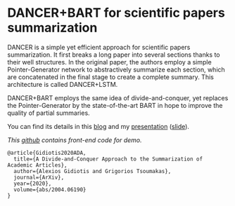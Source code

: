 # DANCER+BART for scientific papers summarization

DANCER is a simple yet efficient approach for scientific papers summarization. It first breaks a long paper into several sections thanks to their well structures. In the original paper, the authors employ a simple Pointer-Generator network to abstractively summarize each section, which are concatenated in the final stage to create a complete summary. This architecture is called DANCER+LSTM.

DANCER+BART employs the same idea of divide-and-conquer, yet replaces the Pointer-Generator by the state-of-the-art BART in hope to improve the quality of partial summaries.

You can find its details in this [blog](https://medium.com/@cinnamonai/bootcamp-tech-blog-4-long-document-summarization-6bc25e3add94) and my [presentation](https://www.facebook.com/watch/?v=676262983225151) ([slide](https://drive.google.com/file/d/1dwCDQXQs5bZnlEI_CENDMcIf39_lQHZH/view?usp=sharing)).

*This [github](https://github.com/jsonvoorhees11/demo-text-summarization) contains front-end code for demo.*

```
@article{Gidiotis2020ADA,
  title={A Divide-and-Conquer Approach to the Summarization of Academic Articles},
  author={Alexios Gidiotis and Grigorios Tsoumakas},
  journal={ArXiv},
  year={2020},
  volume={abs/2004.06190}
}
```
